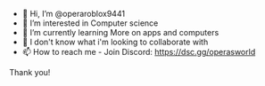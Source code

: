 - 👋 Hi, I’m @operaroblox9441
- 👀 I’m interested in Computer science
- 🌱 I’m currently learning More on apps and computers
- 💞️ I don't know what i'm looking to collaborate with
- 📫 How to reach me - Join Discord: https://dsc.gg/operasworld

Thank you!
